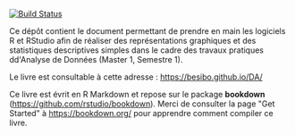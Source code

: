 [![Build Status](https://travis-ci.org/besibo/DA.svg?branch=master)](https://travis-ci.org/besibo/DA)

Ce dépôt contient le document permettant de prendre en main les logiciels R et RStudio afin de réaliser des représentations graphiques et des statistiques descriptives simples dans le cadre des travaux pratiques dd'Analyse de Données (Master 1, Semestre 1).

Le livre est consultable à cette adresse : https://besibo.github.io/DA/

Ce livre est évrit en R Markdown et repose sur le package **bookdown** (https://github.com/rstudio/bookdown). Merci de consulter la page "Get Started" à https://bookdown.org/ pour apprendre comment compiler ce livre.

